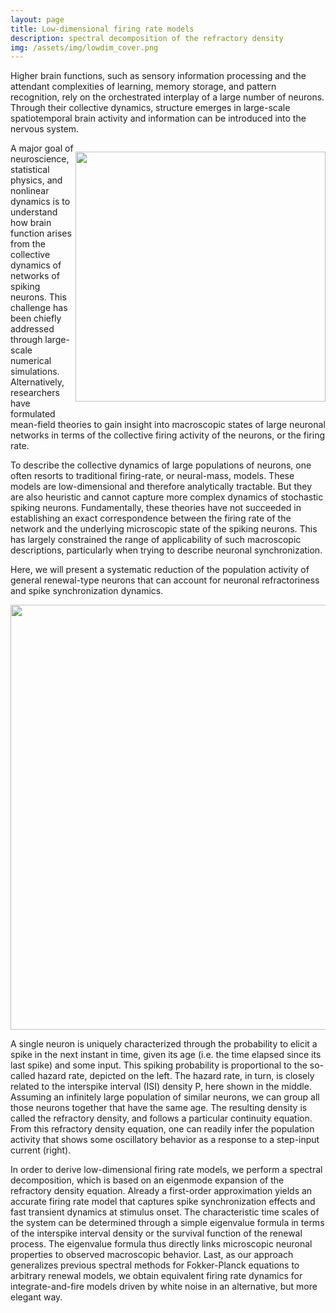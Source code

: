 ```yaml
---
layout: page
title: Low-dimensional firing rate models
description: spectral decomposition of the refractory density
img: /assets/img/lowdim_cover.png
---
```



<div>  
<p>Higher brain functions, such as sensory information processing and the attendant complexities of learning, memory storage, and pattern recognition, rely on the orchestrated interplay of a large number of neurons.
Through their collective dynamics, structure emerges in large-scale spatiotemporal brain activity and information can be introduced into the nervous system.
</p><p style="float: right;"><img src="{{ site.baseurl }}/assets/img/activity_fig.png" alt="" title="overview" style="float: left" width="400px" height="auto" padding="1px"></p>  
</div>
A major goal of neuroscience, statistical physics, and nonlinear dynamics is to understand how brain
function arises from the collective dynamics of networks of spiking neurons. This challenge has been
chiefly addressed through large-scale numerical simulations. Alternatively, researchers have formulated
mean-field theories to gain insight into macroscopic states of large neuronal networks in terms of the
collective firing activity of the neurons, or the firing rate.


To describe the collective dynamics of large populations of neurons, one often resorts to traditional firing-rate, or neural-mass, models. These models are low-dimensional and therefore analytically tractable. But they are also heuristic and cannot capture more complex dynamics of stochastic spiking neurons.
Fundamentally, these theories have not succeeded in
establishing an exact correspondence between the firing rate of the network and the underlying microscopic
state of the spiking neurons. This has largely constrained the range of applicability of such macroscopic
descriptions, particularly when trying to describe neuronal synchronization.


Here, we will present a systematic reduction of the population activity of general renewal-type neurons that can account for neuronal refractoriness and spike synchronization dynamics.
<div><p style="float: center;"><img src="{{ site.baseurl }}/assets/img/PAR_network.png" alt="" title="overview" style="float: center" width="680px" height="auto" padding="10px"></p>  
</div>
A single neuron is uniquely characterized through the probability to elicit a spike in the next instant in time, given its age (i.e. the time elapsed since its last spike) and some input.
This spiking probability is proportional to the so-called hazard rate, depicted on the left.
The hazard rate, in turn, is closely related to the interspike interval (ISI) density P, here shown in the middle.
Assuming an infinitely large population of similar neurons, we can group all those neurons together that have the same age.
The resulting density is called the refractory density, and follows a particular continuity equation.
From this refractory density equation, one can readily infer the population activity that shows some oscillatory behavior as a response to a step-input current (right).


In order to derive low-dimensional firing rate models, we perform a spectral decomposition, which is based on an eigenmode expansion of the refractory density equation.
Already a first-order approximation yields an accurate firing rate model that captures spike synchronization effects and fast transient dynamics at stimulus onset. The characteristic time scales of the system can be determined through a simple eigenvalue formula in terms of the interspike interval density or the survival function of the renewal process. The eigenvalue formula thus directly links microscopic neuronal properties to observed macroscopic behavior. 
Last, as our approach generalizes previous spectral methods for Fokker-Planck equations to arbitrary renewal models, we obtain equivalent firing rate dynamics for integrate-and-fire models driven by white noise in an alternative, but more elegant way.

